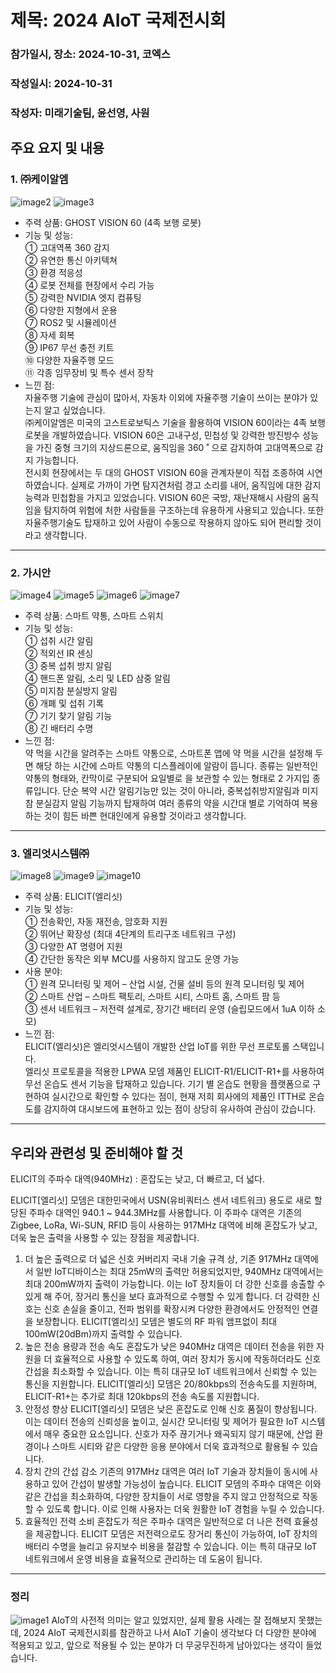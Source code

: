 # 제목: 2024 AIoT 국제전시회
### 참가일시, 장소: 2024-10-31, 코엑스

### 작성일시: 2024-10-31
### 작성자: 미래기술팀, 윤선영, 사원


## 주요 요지 및 내용

### 1. ㈜케이알엠   
![image2](https://github.com/user-attachments/assets/791a8ba1-bc6c-4757-a453-0788d3443891)
![image3](https://github.com/user-attachments/assets/099a4e86-32ba-4507-a596-f43d32bcb0a2)
* 주력 상품: GHOST VISION 60 (4족 보행 로봇)
* 기능 및 성능:   
①	고대역폭 360 감지   
②	유연한 통신 아키텍쳐   
③	환경 적응성   
④	로봇 전체를 현장에서 수리 가능   
⑤	강력한 NVIDIA 엣지 컴퓨팅   
⑥	다양한 지형에서 운용   
⑦	ROS2 및 시뮬레이션   
⑧	자세 회복   
⑨	IP67 무선 충전 키트   
⑩	다양한 자율주행 모드   
⑪	각종 임무장비 및 특수 센서 장착   
* 느낀 점:   
자율주행 기술에 관심이 많아서, 자동차 이외에 자율주행 기술이 쓰이는 분야가 있는지 알고 싶었습니다.    
㈜케이알엠은 미국의 고스트로보틱스 기술을 활용하여 VISION 60이라는 4족 보행 로봇을 개발하였습니다. VISION 60은 고내구성, 민첩성 및 강력한 방진방수 성능을 가진 중형 크기의 지상드론으로, 움직임을 360 ˚ 으로 감지하여 고대역폭으로 감지 가능합니다.  
전시회 현장에서는 두 대의 GHOST VISION 60을 관계자분이 직접 조종하여 시연하였습니다. 실제로 가까이 가면 탐지견처럼 경고 소리를 내어, 움직임에 대한 감지능력과 민첩함을 가지고 있었습니다. VISION 60은 국방, 재난재해시 사람의 움직임을 탐지하여 위험에 처한 사람들을 구조하는데 유용하게 사용되고 있습니다. 또한 자율주행기술도 탑재하고 있어 사람이 수동으로 작용하지 않아도 되어 편리할 것이라고 생각합니다.

* * *

### 2.	가시안
![image4](https://github.com/user-attachments/assets/9ccbc379-8b39-4387-8eee-8d7f616c390b)
![image5](https://github.com/user-attachments/assets/e257c7f5-6c69-4c5b-822a-82a4b2a2a5ba)
![image6](https://github.com/user-attachments/assets/0bdbf4c3-0abd-4a90-9a24-01861853ee87)
![image7](https://github.com/user-attachments/assets/9474f16b-5532-429e-be14-cfda7e8e9c4a)
* 주력 상품: 스마트 약통, 스마트 스위치
* 기능 및 성능:   
①	섭취 시간 알림   
②	적외선 IR 센싱   
③	중복 섭취 방지 알림   
④	핸드폰 알림, 소리 및 LED 삼중 알림   
⑤	미지참 분실방지 알림   
⑥	개폐 및 섭취 기록   
⑦	기기 찾기 알림 기능   
⑧	긴 배터리 수명   
* 느낀 점:   
약 먹을 시간을 알려주는 스마트 약통으로, 스마트폰 앱에 약 먹을 시간을 설정해 두면 해당 하는 시간에 스마트 약통의 디스플레이에 알람이 뜹니다. 
종류는 일반적인 약통의 형태와, 칸막이로 구분되어 요일별로 을 보관할 수 있는 형태로 2 가지입 종류입니다. 단순 복약 시간 알림기능만 있는 것이 아니라, 중복섭취방지알림과 미지참 분실감지 알림 기능까지 탑재하여 여러 종류의 약을 시간대 별로 기억하여 복용하는 것이 힘든 바쁜 현대인에게 유용할 것이라고 생각합니다.

* * *

### 3. 엘리엇시스템㈜
![image8](https://github.com/user-attachments/assets/ff7e76c5-7dd5-4a92-a64a-16a499210225)
![image9](https://github.com/user-attachments/assets/1c9722c1-f431-4717-b91c-95b54f6ce69f)
![image10](https://github.com/user-attachments/assets/0a828662-6935-4790-ad02-23f4b703c68e)
* 주력 상품: ELICIT(엘리싯)
* 기능 및 성능:   
①	전송확인, 자동 재전송, 암호화 지원   
②	뛰어난 확장성 (최대 4단계의 트리구조 네트워크 구성)   
③	다양한 AT 명령어 지원   
④	간단한 동작은 외부 MCU를 사용하지 않고도 운영 가능    
* 사용 분야:   
①	원격 모니터링 및 제어 – 산업 시설, 건물 설비 등의 원격 모니터링 및 제어   
②	스마트 산업 – 스마트 팩토리, 스마트 시티, 스마트 홈, 스마트 팜 등   
③	센서 네트워크 – 저전력 설계로, 장기간 배터리 운영 (슬립모드에서 1uA 이하 소모)   
* 느낀 점:   
ELICIT(엘리싯)은 엘리엇시스템이 개발한 산업 IoT를 위한 무선 프로토롤 스택입니다.   
엘리싯 프로토콜을 적용한 LPWA 모뎀 제품인 ELICIT-R1/ELICIT-R1+를 사용하여 무선 온습도 센서 기능을 탑재하고 있습니다. 기기 별 온습도 현황을 플랫폼으로 구현하여 실시간으로 확인할 수 있다는 점이, 현재 저희 회사에의 제품인 ITTH로 온습도를 감지하여 대시보드에 표현하고 있는 점이 상당히 유사하여 관심이 갔습니다.

* * *

## 우리와 관련성 및 준비해야 할 것
ELICIT의 주파수 대역(940MHz) :
혼잡도는 낮고, 더 빠르고, 더 넓다.

ELICIT[엘리싯] 모뎀은 대한민국에서 USN(유비쿼터스 센서 네트워크) 용도로 새로 할당된 주파수 대역인 940.1 ~ 944.3MHz를 사용합니다. 이 주파수 대역은 기존의 Zigbee, LoRa, Wi-SUN, RFID 등이 사용하는 917MHz 대역에 비해 혼잡도가 낮고, 더욱 높은 출력을 사용할 수 있는 장점을 제공합니다.

1. 더 높은 출력으로 더 넓은 신호 커버리지
국내 기술 규격 상, 기존 917MHz 대역에서 일반 IoT디바이스는 최대 25mW의 출력만 허용되었지만, 940MHz 대역에서는 최대 200mW까지 출력이 가능합니다. 이는 IoT 장치들이 더 강한 신호를 송출할 수 있게 해 주어, 장거리 통신을 보다 효과적으로 수행할 수 있게 합니다. 더 강력한 신호는 신호 손실을 줄이고, 전파 범위를 확장시켜 다양한 환경에서도 안정적인 연결을 보장합니다. 
ELICIT[엘리싯] 모뎀은 별도의 RF 파워 앰프없이 최대 100mW(20dBm)까지 출력할 수 있습니다.
2. 높은 전송 용량과 전송 속도
혼잡도가 낮은 940MHz 대역은 데이터 전송을 위한 자원을 더 효율적으로 사용할 수 있도록 하여, 여러 장치가 동시에 작동하더라도 신호 간섭을 최소화할 수 있습니다. 이는 특히 대규모 IoT 네트워크에서 신뢰할 수 있는 통신을 지원합니다.
ELICIT[엘리싯] 모뎀은 20/80kbps의 전송속도를 지원하며, ELICIT-R1+는 추가로 최대 120kbps의 전송 속도롤 지원합니다.
3. 안정성 향상
ELICIT[엘리싯]  모뎀은 낮은 혼잡도로 인해 신호 품질이 향상됩니다. 이는 데이터 전송의 신뢰성을 높이고, 실시간 모니터링 및 제어가 필요한 IoT 시스템에서 매우 중요한 요소입니다. 신호가 자주 끊기거나 왜곡되지 않기 때문에, 산업 환경이나 스마트 시티와 같은 다양한 응용 분야에서 더욱 효과적으로 활용될 수 있습니다.
4. 장치 간의 간섭 감소
기존의 917MHz 대역은 여러 IoT 기술과 장치들이 동시에 사용하고 있어 간섭이 발생할 가능성이 높습니다. ELICIT 모뎀의 주파수 대역은 이와 같은 간섭을 최소화하여, 다양한 장치들이 서로 영향을 주지 않고 안정적으로 작동할 수 있도록 합니다. 이로 인해 사용자는 더욱 원활한 IoT 경험을 누릴 수 있습니다.
5. 효율적인 전력 소비
혼잡도가 적은 주파수 대역은 일반적으로 더 나은 전력 효율성을 제공합니다. ELICIT 모뎀은 저전력으로도 장거리 통신이 가능하여, IoT 장치의 배터리 수명을 늘리고 유지보수 비용을 절감할 수 있습니다. 이는 특히 대규모 IoT 네트워크에서 운영 비용을 효율적으로 관리하는 데 도움이 됩니다.




* * *

### 정리
![image1](https://github.com/user-attachments/assets/7497f317-ca0c-4b59-82a9-c8b8de6add0f)
AIoT의 사전적 의미는 알고 있었지만, 실제 활용 사례는 잘 접해보지 못했는데, 2024 AIoT 국제전시회를 참관하고 나서 AIoT 기술이 생각보다 더 다양한 분야에 적용되고 있고, 앞으로 적용될 수 있는 분야가 더 무궁무진하게 남아있다는 생각이 들었습니다.


